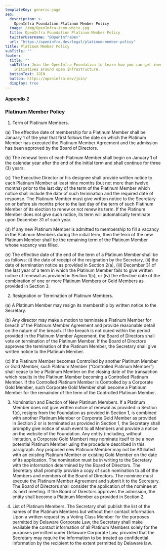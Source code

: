 ```yaml
---
templateKey: generic-page
seo:
  description: >-
    OpenInfra Foundation Platinum Member Policy
  image: /img/OpenInfra-icon-white.jpg
  title: OpenInfra Foundation Platinum Member Policy
  twitterUsername: "@OpenInfraDev"
  url: "https://openinfra.dev/legal/platinum-member-policy"
title: Platinum Member Policy
subTitle: ""
footer:
  title: ""
  subTitle: Join the OpenInfra Foundation to learn how you can get involved in
    initiatives around open infrastructure.
  buttonText: JOIN
  button: https://openinfra.dev/join/
  display: true
---
```


#### Appendix 2

### Platinum Member Policy

1. Term of Platinum Members.

(a) The effective date of membership for a Platinum Member shall be January 1 of the year that first follows the date on which the Platinum Member has executed the Platinum Member Agreement and the admission has been approved by the Board of Directors.

(b) The renewal term of each Platinum Member shall begin on January 1 of the calendar year after the end of the initial term and shall continue for three (3) years.

(c) The Executive Director or his designee shall provide written notice to each Platinum Member at least nine months (but not more than twelve months) prior to the last day of the term of the Platinum Member which notice shall include the date of such termination and the required date of response. The Platinum Member must give written notice to the Secretary on or before six months prior to the last day of the term of such Platinum Member of its election to renew or not renew its term. If the Platinum Member does not give such notice, its term will automatically terminate upon December 31 of such year.

(d) If any new Platinum Member is admitted to membership to fill a vacancy in the Platinum Members during the initial term, then the term of the new Platinum Member shall be the remaining term of the Platinum Member whose vacancy was filled.

(e) The effective date of the end of the term of a Platinum Member shall be as follows: (i) the date of receipt of the resignation by the Secretary, (ii) the date of termination notice as provided in Section 2(a), (iii) December 31 of the last year of a term in which the Platinum Member fails to give written notice of renewal as provided in Section 1(c), or (iv) the effective date of the combination of one or more Platinum Members or Gold Members as provided in Section 3.

2. Resignation or Termination of Platinum Members.

(a) A Platinum Member may resign its membership by written notice to the Secretary.

(b) Any director may make a motion to terminate a Platinum Member for breach of the Platinum Member Agreement and provide reasonable detail on the nature of the breach. If the breach is not cured within the period provided in the Platinum Member Agreement, the Board of Directors shall vote on termination of the Platinum Member. If the Board of Directors approves the termination of the Platinum Member, the Secretary shall give written notice to the Platinum Member.

(c) If a Platinum Member becomes Controlled by another Platinum Member or Gold Member, such Platinum Member (“Controlled Platinum Member”) shall cease to be a Platinum Member on the closing date of the transaction which results in the Platinum Member becoming a Controlled Platinum Member. If the Controlled Platinum Member is Controlled by a Corporate Gold Member, such Corporate Gold Member shall become a Platinum Member for the remainder of the term of the Controlled Platinum Member.

3. Nomination and Election of New Platinum Members. If a Platinum Member does not give written notice of renewal as provided in Section 1(c), resigns from the Foundation as provided in Section 1, is combined with another Platinum Member or Corporate Gold Member as provided in Section 2 or is terminated as provided in Section 1, the Secretary shall promptly give notice of such event to all Members and provide a notice on the website of the Foundation. Any entity (including, without limitation, a Corporate Gold Member) may nominate itself to be a new potential Platinum Member using the procedure described in this paragraph. Any proposed new Platinum Member may not be Affiliated with an existing Platinum Member or existing Gold Member on the date of its application. The nomination must be in writing to the Secretary with the information determined by the Board of Directors. The Secretary shall promptly provide a copy of such nomination to all of the Members and members of the Board of Directors. The nominee must execute the Platinum Member Agreement and submit it to the Secretary. The Board of Directors shall consider the application of the nominee at its next meeting. If the Board of Directors approves the admission, the entity shall become a Platinum Member as provided in Section 2.

4. List of Platinum Members. The Secretary shall publish the list of the names of the Platinum Members but without their contact information. Upon a written request by a Voting Class Member for the purposes permitted by Delaware Corporate Law, the Secretary shall make available the contact information of all Platinum Members solely for the purposes permitted under Delaware Corporate Law, provided that the Secretary may require the information to be treated as confidential information by the recipient to the extent permitted by Delaware law.
